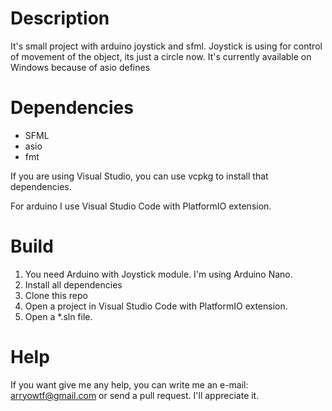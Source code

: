# Description
It's small project with arduino joystick and sfml. Joystick is using for control of movement of the object, its just a circle now.
It's currently available on Windows because of asio defines


# Dependencies
- SFML
- asio
- fmt

If you are using Visual Studio, you can use vcpkg to install that dependencies.

For arduino I use Visual Studio Code with PlatformIO extension.

# Build
1. You need Arduino with Joystick module. I'm using Arduino Nano.
2. Install all dependencies
3. Clone this repo
4. Open a project in Visual Studio Code with PlatformIO extension.
5. Open a *.sln file.

# Help
If you want give me any help, you can write me an e-mail: arryowtf@gmail.com or send a pull request. I'll appreciate it.
